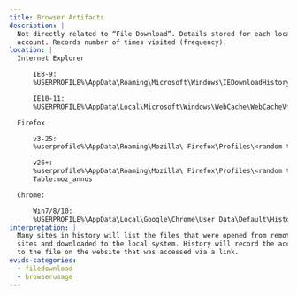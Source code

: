 ```yaml
---
title: Browser Artifacts
description: |
  Not directly related to “File Download”. Details stored for each local user
  account. Records number of times visited (frequency). 
location: |
  Internet Explorer

      IE8-9:
      %USERPROFILE%\AppData\Roaming\Microsoft\Windows\IEDownloadHistory\index.dat

      IE10-11:
      %USERPROFILE%\AppData\Local\Microsoft\Windows\WebCache\WebCacheV*.dat

  Firefox

      v3-25:
      %userprofile%\AppData\Roaming\Mozilla\ Firefox\Profiles\<random text>.default\downloads.sqlite

      v26+:
      %userprofile%\AppData\Roaming\Mozilla\ Firefox\Profiles\<random text>.default\places.sqlite
      Table:moz_annos

  Chrome:

      Win7/8/10:
      %USERPROFILE%\AppData\Local\Google\Chrome\User Data\Default\History
interpretation: |
  Many sites in history will list the files that were opened from remote
  sites and downloaded to the local system. History will record the access
  to the file on the website that was accessed via a link.
evids-categories:
  - filedownload
  - browserusage
---
```

